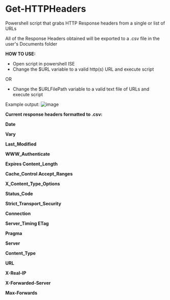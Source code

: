 # Get-HTTPHeaders
Powershell script that grabs HTTP Response headers from a single or list of URLs

All of the Response Headers obtained will be exported to a .csv file in the user's Documents folder

**HOW TO USE:**
- Open script in powershell ISE
- Change the $URL variable to a valid http(s) URL and execute script

OR

- Change the $URLFilePath variable to a valid text file of URLs and execute script

  

Example output:
![image](https://github.com/paulpierce34/Get-HTTPHeaders/assets/33561650/d168767f-54e9-4dfa-9243-a9f503deac03)

**Current response headers formatted to .csv:**

**Date**

**Vary**

**Last_Modified**

**WWW_Authenticate**

**Expires	Content_Length**

**Cache_Control	Accept_Ranges**

**X_Content_Type_Options**

**Status_Code**

**Strict_Transport_Security**

**Connection**

**Server_Timing	ETag**

**Pragma**

**Server**

**Content_Type**

**URL**

**X-Real-IP**

**X-Forwarded-Server**

**Max-Forwards**

